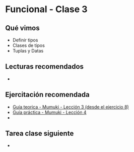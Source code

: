 # Funcional - Clase 3

## Qué vimos

* Definir tipos
* Clases de tipos
* Tuplas y Datas

## Lecturas recomendados

* 

## Ejercitación recomendada

* [Guía teorica - Mumuki - Lección 3 (desde el ejercicio 8)](https://mumuki.io/central/lessons/187-programacion-funcional-introduccion-a-los-tipos-de-datos)
* [Guía práctica - Mumuki - Lección 4](https://mumuki.io/central/lessons/188-programacion-funcional-practica-de-inferencia-de-tipos)
* 

## Tarea clase siguiente

* 
